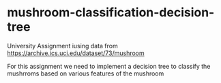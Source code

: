 # mushroom-classification-decision-tree
University Assignment iusing data from https://archive.ics.uci.edu/dataset/73/mushroom

For this assignment we need to implement a decision tree to classify the mushrroms based on various features of the mushroom
